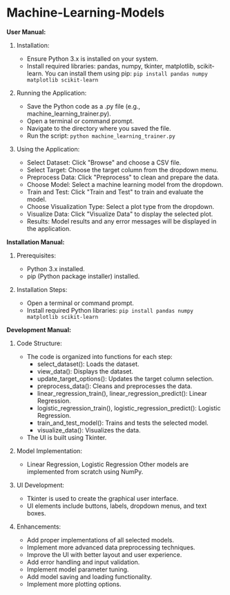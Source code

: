 # Machine-Learning-Models
**User Manual:**

1. Installation:
   - Ensure Python 3.x is installed on your system.
   - Install required libraries: pandas, numpy, tkinter, matplotlib, scikit-learn.
     You can install them using pip:
     `pip install pandas numpy matplotlib scikit-learn`

2. Running the Application:
   - Save the Python code as a .py file (e.g., machine_learning_trainer.py).
   - Open a terminal or command prompt.
   - Navigate to the directory where you saved the file.
   - Run the script: `python machine_learning_trainer.py`

3. Using the Application:
   - Select Dataset: Click "Browse" and choose a CSV file.
   - Select Target: Choose the target column from the dropdown menu.
   - Preprocess Data: Click "Preprocess" to clean and prepare the data.
   - Choose Model: Select a machine learning model from the dropdown.
   - Train and Test: Click "Train and Test" to train and evaluate the model.
   - Choose Visualization Type: Select a plot type from the dropdown.
   - Visualize Data: Click "Visualize Data" to display the selected plot.
   - Results: Model results and any error messages will be displayed in the application.

**Installation Manual:**

1. Prerequisites:
   - Python 3.x installed.
   - pip (Python package installer) installed.

2. Installation Steps:
   - Open a terminal or command prompt.
   - Install required Python libraries:
     `pip install pandas numpy matplotlib scikit-learn`

**Development Manual:**

1. Code Structure:
   - The code is organized into functions for each step:
     - select_dataset(): Loads the dataset.
     - view_data(): Displays the dataset.
     - update_target_options(): Updates the target column selection.
     - preprocess_data(): Cleans and preprocesses the data.
     - linear_regression_train(), linear_regression_predict(): Linear Regression.
     - logistic_regression_train(), logistic_regression_predict(): Logistic Regression.
     - train_and_test_model(): Trains and tests the selected model.
     - visualize_data(): Visualizes the data.
   - The UI is built using Tkinter.

2. Model Implementation:
   - Linear Regression, Logistic Regression Other models are implemented from scratch using NumPy.

3. UI Development:
   - Tkinter is used to create the graphical user interface.
   - UI elements include buttons, labels, dropdown menus, and text boxes.

4. Enhancements:
   - Add proper implementations of all selected models.
   - Implement more advanced data preprocessing techniques.
   - Improve the UI with better layout and user experience.
   - Add error handling and input validation.
   - Implement model parameter tuning.
   - Add model saving and loading functionality.
   - Implement more plotting options.
